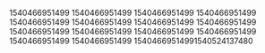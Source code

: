 1540466951499
1540466951499
1540466951499
1540466951499
1540466951499
1540466951499
1540466951499
1540466951499
1540466951499
1540466951499
1540466951499
1540466951499
1540466951499
1540466951499
15404669514991540524137480
